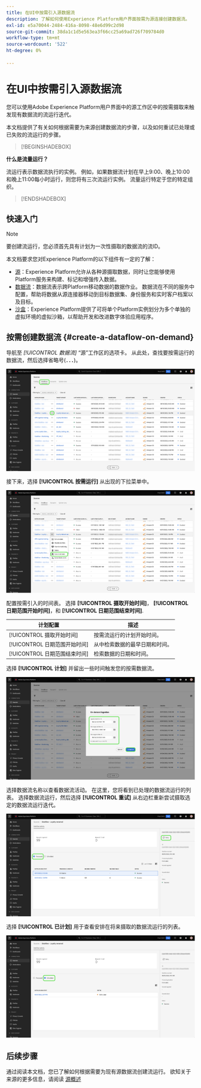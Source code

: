```yaml
---
title: 在UI中按需引入源数据流
description: 了解如何使用Experience Platform用户界面按需为源连接创建数据流。
exl-id: e5a70044-2484-416a-8098-48e6d99c2d98
source-git-commit: 38da1c1d5e563ea3f66cc25a69ad726f709784d0
workflow-type: tm+mt
source-wordcount: '522'
ht-degree: 0%

---
```


# 在UI中按需引入源数据流

您可以使用Adobe Experience Platform用户界面中的源工作区中的按需摄取来触发现有数据流的流运行迭代。

本文档提供了有关如何根据需要为来源创建数据流的步骤，以及如何重试已处理或已失败的流运行的步骤。

>[!BEGINSHADEBOX]

**什么是流量运行？**

流运行表示数据流执行的实例。 例如，如果数据流计划在早上9:00、晚上10:00和晚上11:00每小时运行，则您将有三次流运行实例。 流量运行特定于您的特定组织。

>[!ENDSHADEBOX]

## 快速入门

>[!NOTE]
>
>要创建流运行，您必须首先具有计划为一次性摄取的数据流的流ID。

本文档要求您对Experience Platform的以下组件有一定的了解：

* [源](../../home.md)：Experience Platform允许从各种源摄取数据，同时让您能够使用Platform服务来构建、标记和增强传入数据。
* [数据流](../../../dataflows/home.md)：数据流表示跨Platform移动数据的数据作业。 数据流在不同的服务中配置，帮助将数据从源连接器移动到目标数据集、身份服务和实时客户档案以及目标。
* [沙盒](../../../sandboxes/home.md)：Experience Platform提供了可将单个Platform实例划分为多个单独的虚拟环境的虚拟沙箱，以帮助开发和改进数字体验应用程序。

## 按需创建数据流 {#create-a-dataflow-on-demand}

导航至 *[!UICONTROL 数据流]* “源”工作区的选项卡。 从此处，查找要按需运行的数据流，然后选择省略号(**`...`**)。

![源工作区中的数据流列表。](../../images/tutorials/on-demand/select-dataflow.png)

接下来，选择 **[!UICONTROL 按需运行]** 从出现的下拉菜单中。

![已选中按需运行选项的下拉菜单。](../../images/tutorials/on-demand/run-on-demand.png)

配置按需引入的时间表。 选择 **[!UICONTROL 摄取开始时间]**， **[!UICONTROL 日期范围开始时间]**，和 **[!UICONTROL 日期范围结束时间]**.

| 计划配置 | 描述 |
| --- | --- |
| [!UICONTROL 摄取开始时间] | 按需流运行的计划开始时间。 |
| [!UICONTROL 日期范围开始时间] | 从中检索数据的最早日期和时间。 |
| [!UICONTROL 日期范围结束时间] | 检索数据的日期和时间。 |

选择 **[!UICONTROL 计划]** 并留出一些时间触发您的按需数据流。

![按需摄取的计划配置窗口。](../../images/tutorials/on-demand/configure-schedule.png)

选择数据流名称以查看数据流活动。 在这里，您将看到已处理的数据流运行的列表。 选择数据流运行，然后选择 **[!UICONTROL 重试]** 从右边栏重新尝试摄取选定的数据流运行迭代。

![针对所选数据流运行的已处理流列表。](../../images/tutorials/on-demand/processed.png)

选择 **[!UICONTROL 已计划]** 用于查看安排在将来摄取的数据流运行的列表。

![选定数据流的计划流运行列表。](../../images/tutorials/on-demand/scheduled.png)

## 后续步骤

通过阅读本文档，您已了解如何根据需要为现有源数据流创建流运行。 欲知关于来源的更多信息，请阅读 [源概述](../../home.md)
